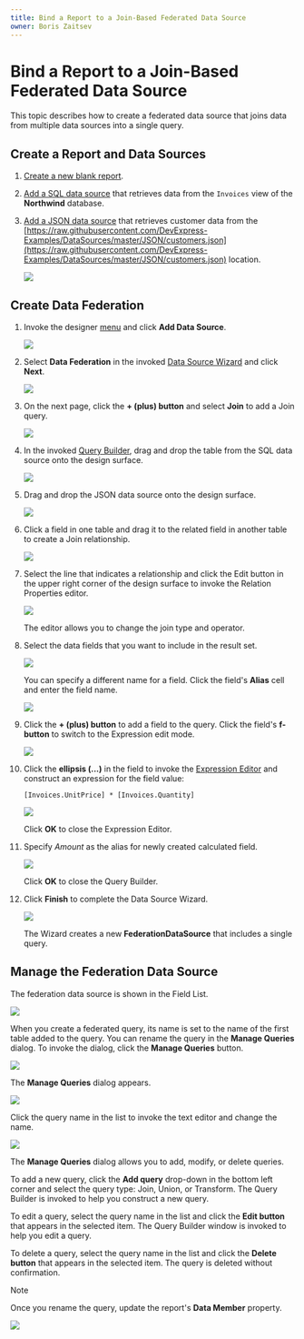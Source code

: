 ```yaml
---
title: Bind a Report to a Join-Based Federated Data Source
owner: Boris Zaitsev
---
```

# Bind a Report to a Join-Based Federated Data Source

This topic describes how to create a federated data source that joins data from multiple data sources into a single query.

## Create a Report and Data Sources

1. [Create a new blank report](../../../articles/report-designer/report-designer-tools/report-wizard/empty-report.md).

2. [Add a SQL data source](../../../articles/report-designer/bind-to-data/bind-a-report-to-a-database.md) that retrieves data from the `Invoices` view of the **Northwind** database.

3. [Add a JSON data source](../../../articles/report-designer/bind-to-data/bind-a-report-to-json-data.md) that retrieves customer data from the [https://raw.githubusercontent.com/DevExpress-Examples/DataSources/master/JSON/customers.json](https://raw.githubusercontent.com/DevExpress-Examples/DataSources/master/JSON/customers.json) location.

    ![](../../../images/eurd-web-federated-datasource-json-datasource.png)

## Create Data Federation

1. Invoke the designer [menu](../report-designer-tools/menu.md) and click **Add Data Source**.

   ![](../../../images/eurd-web-data-source-menu.png) 


1. Select **Data Federation** in the invoked [Data Source Wizard](../report-designer-tools/data-source-wizard.md) and click **Next**.

    ![](../../../images/eurd-web-data-source-wizard-select-data-federation.png)

1. On the next page, click the **+ (plus) button** and select **Join** to add a Join query.

    ![](../../../images/eurd-web-data-federation-wizard-add-join-query.png)

1. In the invoked [Query Builder](../../../articles/report-designer/report-designer-tools/query-builder.md), drag and drop the table from the SQL data source onto the design surface.

    ![](../../../images/eurd-web-data-federation-query-builder-drop-table.png)

1. Drag and drop the JSON data source onto the design surface.

    ![](../../../images/eurd-web-data-federation-query-builder-drop-json-table.png)

1. Click a field in one table and drag it to the related field in another table to create a Join relationship. 

    ![](../../../images/eurd-web-data-federation-query-builder-create-join-relationship.png)

1. Select the line that indicates a relationship and click the Edit button in the upper right corner of the design surface to invoke the Relation Properties editor.

    ![](../../../images/eurd-web-data-federation-query-builder-relation-properties-editor.png)

   The editor allows you to change the join type and operator.

1. Select the data fields that you want to include in the result set.

    ![](../../../images/eurd-web-data-federation-query-builder-select-fields.png)

    You can specify a different name for a field. Click the field's **Alias** cell and enter the field name.

    ![](../../../../images/eurd-data-federation-query-builder-specify-alias.png)

1. Click the **+ (plus) button** to add a field to the query. Click the field's **f-button** to switch to the Expression edit mode.

    ![](../../../images/eurd-data-federation-query-builder-f-button.png)

1. Click the **ellipsis (...)** in the field to invoke the [Expression Editor](../use-expressions.md) and construct an expression for the field value:

    ```
    [Invoices.UnitPrice] * [Invoices.Quantity] 
    ```

    ![](../../../images/eurd-web-data-federation-query-builder-construct-expression.png)

    Click **OK** to close the Expression Editor. 

1. Specify _Amount_ as  the alias for newly created calculated field.

    ![](../../../images/eurd-web-data-federation-query-builder-calculated-field.png)

    Click **OK** to close the Query Builder. 
    
1. Click **Finish** to complete the Data Source Wizard.

    ![](../../../images/eurd-web-data-federation-data-source-wizard-finish.png)
 
    The Wizard creates a new **FederationDataSource** that includes a single query. 
    
## Manage the Federation Data Source

The federation data source is shown in the Field List.

![](../../../images/eurd-web-data-federation-data-source-field-list.png)

When you create a federated query, its name is set to the name of the first table added to the query. You can rename the query in the **Manage Queries** dialog. To invoke the dialog, click the **Manage Queries** button.

![](../../../images/eurd-web-data-federation-rename-query.png)

The **Manage Queries** dialog appears.

![](../../../images/eurd-web-data-federation-manage-queries-dialog.png)

Click the query name in the list to invoke the text editor and change the name.

![](../../../images/eurd-web-data-federation-manage-queries-dialog-change-name.png)

The **Manage Queries** dialog allows you to add, modify, or delete queries.

To add a new query, click the **Add query** drop-down in the bottom left corner and select the query type: Join, Union, or Transform. The Query Builder is invoked to help you construct a new query.

To edit a query, select the query name in the list and click the **Edit button** that appears in the selected item. The Query Builder window is invoked to help you edit a query.

To delete a query, select the query name in the list and click the **Delete button** that appears in the selected item. The query is deleted without confirmation.

> [!NOTE]
> Once you rename the query, update the report's **Data Member** property.
>
>![](../../../images/eurd-web-data-federation-report-data-member-property.png)

